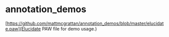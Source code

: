 # annotation_demos

[https://github.com/mattmcgrattan/annotation_demos/blob/master/elucidate.paw](Elucidate PAW file for demo usage.)
